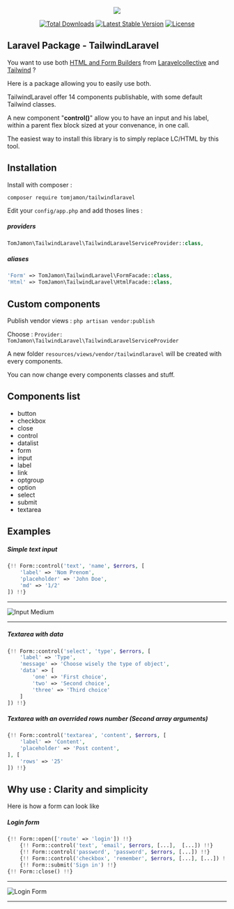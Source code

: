 <p align="center"><img src="https://s3.eu-west-3.amazonaws.com/tomjamon/medias/TailwindLaravel.png"></p>

<p align="center">
<a href="https://packagist.org/packages/TiDJ/TailwindLaravel"><img src="https://poser.pugx.org/tomjamon/TailwindLaravel/downloads" alt="Total Downloads"></a>
<a href="https://packagist.org/packages/TiDJ/TailwindLaravel"><img src="https://poser.pugx.org/tomjamon/TailwindLaravel/v/stable.svg" alt="Latest Stable Version"></a>
<a href="https://packagist.org/packages/TiDJ/TailwindLaravel"><img src="https://poser.pugx.org/tomjamon/TailwindLaravel/license.svg" alt="License"></a>
</p>

## Laravel Package - TailwindLaravel 

You want to use both [HTML and Form Builders](https://github.com/LaravelCollective/html "Github Project LaravelCollective/html") from [Laravelcollective](https://laravelcollective.com/ "Laravel Collective's Homepage")
 and [Tailwind](http://tailwindcss.com/ "Tailwind's Homepage") ?
 
Here is a package allowing you to easily use both. 

TailwindLaravel offer 14 components publishable, with some default Tailwind classes.

A new component "**control()**" allow you to have an input and his label, within a parent flex block sized at your convenance, in one call.
 
The easiest way to install this library is to simply replace LC/HTML by this tool.

## Installation

Install with composer :
```shell
composer require tomjamon/tailwindlaravel
```

Edit your ``config/app.php`` and add thoses lines :

##### providers
```php
TomJamon\TailwindLaravel\TailwindLaravelServiceProvider::class,
```

##### aliases
```php
'Form' => TomJamon\TailwindLaravel\FormFacade::class,
'Html' => TomJamon\TailwindLaravel\HtmlFacade::class,
```    
        
## Custom components

Publish vendor views : ``php artisan vendor:publish``

Choose : ``Provider: TomJamon\TailwindLaravel\TailwindLaravelServiceProvider``

A new folder ``resources/views/vendor/tailwindlaravel`` will be created with every components.

You can now change every components classes and stuff.

## Components list

- button
- checkbox
- close
- control
- datalist
- form
- input
- label
- link
- optgroup
- option
- select
- submit
- textarea

## Examples

##### Simple text input 

```php
{!! Form::control('text', 'name', $errors, [
    'label' => 'Nom Prenom',
    'placeholder' => 'John Doe',
    'md' => '1/2'
]) !!}
```
___
![Input Medium](https://s3.eu-west-3.amazonaws.com/tomjamon/medias/tl-inputmd.png)
___
##### Textarea with data

```php
{!! Form::control('select', 'type', $errors, [
    'label' => 'Type',
    'message' => 'Choose wisely the type of object',
    'data' => [
        'one' => 'First choice', 
        'two' => 'Second choice', 
        'three' => 'Third choice'
    ]
]) !!}
```

##### Textarea with an overrided rows number (Second array arguments)

```php
{!! Form::control('textarea', 'content', $errors, [
    'label' => 'Content',
    'placeholder' => 'Post content',
], [
    'rows' => '25'
]) !!}
```

## Why use : Clarity and simplicity

Here is how a form can look like

##### Login form

```php
{!! Form::open(['route' => 'login']) !!}
    {!! Form::control('text', 'email', $errors, [...],  [...]) !!}
    {!! Form::control('password', 'password', $errors, [...]) !!}
    {!! Form::control('checkbox', 'remember', $errors, [...], [...]) !!}
    {!! Form::submit('Sign in') !!}
{!! Form::close() !!}
```
___
![Login Form](https://s3.eu-west-3.amazonaws.com/tomjamon/medias/tl-loginform.png)
___